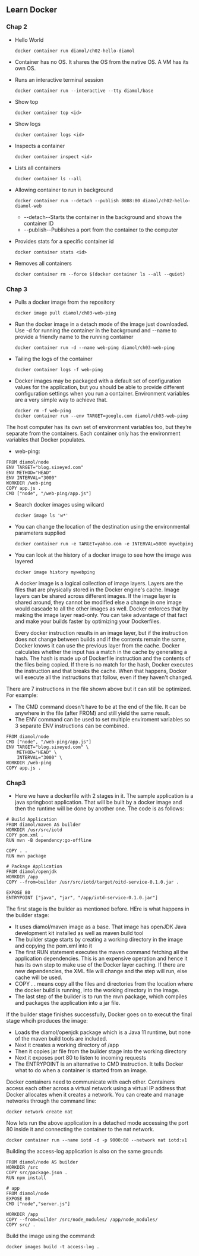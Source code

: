 
## Learn Docker

### Chap 2
- Hello World
    ```
    docker container run diamol/ch02-hello-diamol
    ```
- Container has no OS. It shares the OS from the native OS. A VM has its own OS.

- Runs an interactive terminal session
    ```
    docker container run --interactive --tty diamol/base
    ```
- Show top
    ```
    docker container top <id>
    ```
- Show logs
    ```
    docker container logs <id>
    ```
- Inspects a container
    ```
    docker container inspect <id>
    ```
- Lists all containers 
    ```
    docker container ls --all
    ```
- Allowing container to run in background
    ```
    docker container run --detach --publish 8088:80 diamol/ch02-hello-diamol-web
    ```
    - --detach--Starts the container in the background and shows the container ID
    - --publish--Publishes a port from the container to the computer

- Provides stats for a specific container id
    ```
    docker container stats <id>
    ```
- Removes all containers
    ```
    docker container rm --force $(docker container ls --all --quiet)    
    ```

### Chap 3
- Pulls a docker image from the repository
    ```
    docker image pull diamol/ch03-web-ping
    ```
- Run the docker image in a detach mode of the image just downloaded. Use -d for running the container in the background and --name to provide a friendly name to the running container
    ```
    docker container run -d --name web-ping diamol/ch03-web-ping
    ```
- Tailing the logs of the container
    ```
    docker container logs -f web-ping
    ```
- Docker images may be packaged with a default set of configuration values for the application, but you should be able to provide different configuration settings when you run a container. Environment variables are a very simple way to achieve that.
    ```
    docker rm -f web-ping
    docker container run --env TARGET=google.com diamol/ch03-web-ping
    ```
The host computer has its own set of environment variables too, but they’re separate from the containers. Each container only has the environment variables that Docker populates.

- web-ping:
```
FROM diamol/node
ENV TARGET="blog.sixeyed.com"
ENV METHOD="HEAD"
ENV INTERVAL="3000"
WORKDIR /web-ping
COPY app.js .
CMD ["node", "/web-ping/app.js"]
```

- Search docker images using wilcard
    ```
    docker image ls 'w*'
    ```
- You can change the location of the destination using the environmental parameters supplied
    ```
    docker container run -e TARGET=yahoo.com -e INTERVAL=5000 mywebping
    ```
- You can look at the history of a docker image to see how the image was layered
    ```
    docker image history mywebping
    ```
    A docker image is a logical collection of image layers. Layers are the files that are physically stored in the Docker engine's cache. Image layers can be shared across different images. If the image layer is shared around, they cannot be modified else a change in one image would cascade to all the other images as well. Docker enforces that by making the image layer read-only. You can take advantage of that fact and make your builds faster by optimizing your Dockerfiles.

    Every docker instruction results in an image layer, but if the instruction does not change between builds and if the contents remain the same, Docker knows it can use the previous layer from the cache. Docker calculates whether the input has a match in the cache by generating a hash. The hash is made up of Dockerfile instruction and the contents of the files being copied. If there is no match for the hash, Docker executes the instruction and that breaks the cache. When that happens, Docker will execute all the instructions that follow, even if they haven't changed.


There are 7 instructions in the file shown above but it can still be optimized. For example:
- The CMD command doesn't have to be at the end of the file. It can be anywhere in the file (after FROM) and still yield the same result.
- The ENV command can be used to set multiple enviroment variables so 3 separate ENV instructions can be combined.

```
FROM diamol/node
CMD ["node", "/web-ping/app.js"]
ENV TARGET="blog.sixeyed.com" \
	METHOD="HEAD" \
	INTERVAL="3000" \
WORKDIR /web-ping
COPY app.js .
```

### Chap3
- Here we have a dockerfile with 2 stages in it. The sample application is a java springboot application. That will be built by a docker image and then the runtime will be done by another one. The code is as follows:
```
# Build Application
FROM diamol/maven AS builder
WORKDIR /usr/src/iotd
COPY pom.xml .
RUN mvn -B dependency:go-offline

COPY . .
RUN mvn package

# Package Application 
FROM diamol/openjdk
WORKDIR /app
COPY --from=builder /usr/src/iotd/target/oitd-service-0.1.0.jar .

EXPOSE 80
ENTRYPOINT ["java", "jar", "/app/iotd-service-0.1.0.jar"]
```
The first stage is the builder as mentioned before. HEre is what happens in the builder stage:

- It uses diamol/maven image as a base. That image has openJDK Java development kit installed as well as maven build tool
- The builder stage starts by creating a working directory in the image and copying the pom.xml into it
- The first RUN statement executes the maven command fetching all the application dependencies. This is an expensive operation and hence it has its own step to make use of the Docker layer caching. If there are new dependencies, the XML file will change and the step will run, else cache will be used.
- COPY . . means copy all the files and directories from the location where the docker build is running, into the working directory in the image.
- The last step of the builder is to run the mvn package, which compiles and packages the application into a jar file.

If the builder stage finishes successfully, Docker goes on to execut the final stage whcih produces the image:
- Loads the diamol/openjdk package which is a Java 11 runtime, but none of the maven build tools are included.
- Next it creates a working directory of /app
- Then it copies jar file from the builder stage into the working directory
- Next it exposes port 80 to listen to incoming requests
- The ENTRYPOINT is an alternative to CMD instruction. It tells Docker what to do when a container is started from an image.

Docker containers need to communicate with each other. Containers access each other across a virtual network using a virtual IP address that Docker allocates when it creates a network. You can create and manage networks through the command line:

```
docker network create nat
```

Now lets run the above application in a detached mode accessing the port 80 inside it and connecting the container to the nat network.
```
docker container run --name iotd -d -p 9000:80 --network nat iotd:v1
```

Building the access-log application is also on the same grounds
```
FROM diamol/node AS builder
WORKDIR /src
COPY src/package.json .
RUN npm install

# app
FROM diamol/node
EXPOSE 80
CMD ["node","server.js"]

WORKDIR /app
COPY --from=builder /src/node_modules/ /app/node_modules/
COPY src/ .
```

Build the image using the command:
```
docker images build -t access-log .
```
